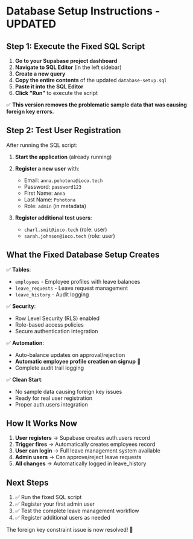 # Database Setup Instructions - UPDATED

## Step 1: Execute the Fixed SQL Script

1. **Go to your Supabase project dashboard**
2. **Navigate to SQL Editor** (in the left sidebar)
3. **Create a new query**
4. **Copy the entire contents** of the updated `database-setup.sql`
5. **Paste it into the SQL Editor**
6. **Click "Run"** to execute the script

✅ **This version removes the problematic sample data that was causing foreign key errors.**

## Step 2: Test User Registration

After running the SQL script:

1. **Start the application** (already running)
2. **Register a new user** with:
   - Email: `anna.pohotona@ioco.tech` 
   - Password: `password123`
   - First Name: `Anna`
   - Last Name: `Pohotona`
   - Role: `admin` (in metadata)

3. **Register additional test users**:
   - `charl.smit@ioco.tech` (role: user)
   - `sarah.johnson@ioco.tech` (role: user)

## What the Fixed Database Setup Creates

✅ **Tables**:
- `employees` - Employee profiles with leave balances
- `leave_requests` - Leave request management  
- `leave_history` - Audit logging

✅ **Security**:
- Row Level Security (RLS) enabled
- Role-based access policies
- Secure authentication integration

✅ **Automation**:
- Auto-balance updates on approval/rejection
- **Automatic employee profile creation on signup** 🎯
- Complete audit trail logging

✅ **Clean Start**:
- No sample data causing foreign key issues
- Ready for real user registration
- Proper auth.users integration

## How It Works Now

1. **User registers** → Supabase creates auth.users record
2. **Trigger fires** → Automatically creates employees record
3. **User can login** → Full leave management system available
4. **Admin users** → Can approve/reject leave requests
5. **All changes** → Automatically logged in leave_history

## Next Steps

1. ✅ Run the fixed SQL script
2. ✅ Register your first admin user
3. ✅ Test the complete leave management workflow
4. ✅ Register additional users as needed

The foreign key constraint issue is now resolved! 🎉
